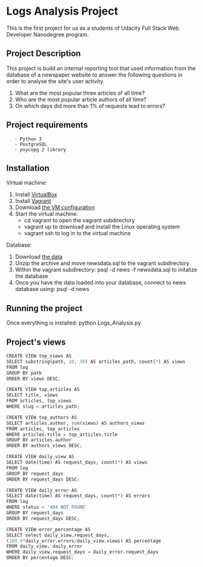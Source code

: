 # Logs Analysis Project

This is the first project for us as a students of Udacity Full Stack Web Developer Nanodegree program.

## Project Description 

This project is build an internal reporting tool that used information from the database of a newspaper website to answer the following questions in order to analyse the site's user activity.
  1. What are the most popular three articles of all time?
  2. Who are the most popular article authors of all time?
  3. On which days did more than 1% of requests lead to errors?

## Project requirements

       - Python 3 
       - PostgreSQL 
       - psycopg 2 library

## Installation

Virtual machine:

  1. Install [VirtualBox](https://www.virtualbox.org/wiki/Downloads) 
  2. Install [Vagrant](https://www.vagrantup.com/downloads.html)
  3. Download [the VM configuration](https://d17h27t6h515a5.cloudfront.net/topher/2017/August/59822701_fsnd-virtual-machine/fsnd-virtual-machine.zip)
  4. Start the virtual machine:
      - cd vagrant to open the vagrant subdirectory
      - vagrant up to download and install the Linux operating system
      - vagrant ssh to log in to the virtual machine

Database:

  1. Download [the data](https://d17h27t6h515a5.cloudfront.net/topher/2016/August/57b5f748_newsdata/newsdata.zip)
  2. Unzip the archive and move newsdata.sql to the vagrant subdirectory
  3. Within the vagrant subdirectory: psql -d news -f newsdata.sql to initalize the database
  4. Once you have the data loaded into your database, connect to news database using: psql -d news

## Running the project
Once everything is installed: python Logs_Analysis.py

## Project's views

```python
CREATE VIEW top_views AS
SELECT substring(path, 10, 30) AS articles_path, count(*) AS views
FROM log
GROUP BY path
ORDER BY views DESC;
```
```python
CREATE VIEW top_articles AS
SELECT title, views
FROM articles, top_views
WHERE slug = articles_path;
```
```python
CREATE VIEW top_authors AS
SELECT articles.author, sum(views) AS authors_views
FROM articles, top_articles
WHERE articles.title = top_articles.title
GROUP BY articles.author
ORDER BY authors_views DESC;
```
```python
CREATE VIEW daily_view AS
SELECT date(time) AS request_days, count(*) AS views
FROM log 
GROUP BY request_days
ORDER BY request_days DESC;
```
```python
CREATE VIEW daily_error AS
SELECT date(time) AS request_days, count(*) AS errors
FROM log 
WHERE status = '404 NOT FOUND'
GROUP BY request_days 
ORDER BY request_days DESC;
```
```python
CREATE VIEW error_percentage AS
SELECT select daily_view.request_days, 
(100.0*daily_error.errors/daily_view.views) AS percentage
FROM daily_view, daily_error
WHERE daily_view.request_days = daily_error.request_days
ORDER BY percentage DESC;
```